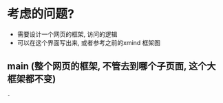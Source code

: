 # 考虑的问题?
- 需要设计一个网页的框架, 访问的逻辑
- 可以在这个界面写出来, 或者参考之前的xmind 框架图


## main (整个网页的框架, 不管去到哪个子页面, 这个大框架都不变)
    - 